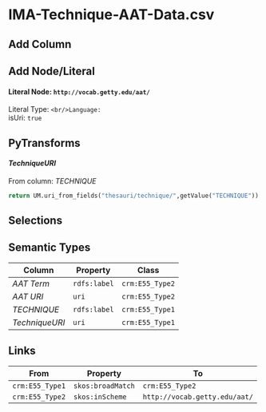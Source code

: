 # IMA-Technique-AAT-Data.csv

## Add Column

## Add Node/Literal
#### Literal Node: `http://vocab.getty.edu/aat/`
Literal Type: ``
<br/>Language: ``
<br/>isUri: `true`


## PyTransforms
#### _TechniqueURI_
From column: _TECHNIQUE_
``` python
return UM.uri_from_fields("thesauri/technique/",getValue("TECHNIQUE"))
```


## Selections

## Semantic Types
| Column | Property | Class |
|  ----- | -------- | ----- |
| _AAT Term_ | `rdfs:label` | `crm:E55_Type2`|
| _AAT URI_ | `uri` | `crm:E55_Type2`|
| _TECHNIQUE_ | `rdfs:label` | `crm:E55_Type1`|
| _TechniqueURI_ | `uri` | `crm:E55_Type1`|


## Links
| From | Property | To |
|  --- | -------- | ---|
| `crm:E55_Type1` | `skos:broadMatch` | `crm:E55_Type2`|
| `crm:E55_Type2` | `skos:inScheme` | `http://vocab.getty.edu/aat/`|
